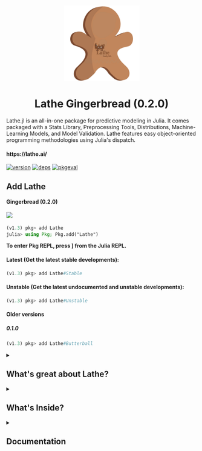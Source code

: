 <div align="center"><img src="https://github.com/ChifiSource/Lathe.jl/blob/Unstable/assets/lathegingerbread.png" height = 200 width = 200/>
  <h1>Lathe Gingerbread (0.2.0)</h1>
</div>
<div align="left">
  <p> Lathe.jl is an all-in-one package for predictive modeling in Julia. It comes packaged with a Stats Library, Preprocessing Tools, Distributions, Machine-Learning Models, and Model Validation. Lathe features easy object-oriented programming methodologies using Julia's dispatch.</p>
  <h4>https://lathe.ai/</h4>
        </div>

[![version](https://juliahub.com/docs/Lathe/version.svg)](https://juliahub.com/ui/Packages/Lathe/6rMNJ)
[![deps](https://juliahub.com/docs/Lathe/deps.svg)](https://juliahub.com/ui/Packages/Lathe/6rMNJ?t=2)
[![pkgeval](https://juliahub.com/docs/Lathe/pkgeval.svg)](https://juliahub.com/ui/Packages/Lathe/6rMNJ)
## Add Lathe
<h4>Gingerbread (0.2.0) </h4><img src="https://github.com/ChifiSource/Lathe.jl/blob/Unstable/assets/spingerbread.gif" />


 ```julia
 (v1.3) pkg> add Lathe
 julia> using Pkg; Pkg.add("Lathe")
 ```
 
 
**To enter Pkg REPL, press ] from the Julia REPL.**
 #### Latest (Get the latest stable developments):
 ```julia
 (v1.3) pkg> add Lathe#Stable
 ```
 #### Unstable (Get the latest undocumented and unstable developments):
 ```julia
 (v1.3) pkg> add Lathe#Unstable
 ```
#### Older versions
##### 0.1.0
 ```julia
 (v1.3) pkg> add Lathe#Butterball
 ```

<details class="details-overlay">
  <summary class="btn"><h2>What's great about Lathe?</h2></summary>
<div>

#### Easily ML
Lathe brings an entirely different methodology to the Julia language. Types are created to adhere to the object-oriented programming paradigm, and syntax is akin to that of Pythonic machine-learning packages, like SkLearn.
#### Fully Featured
Lathe includes many of the tools commonly used by machine-learning engineers and scientists out of the box, rather than relying on more dependencies to do so.
#### Deployable
Lathe models can be easily serialized and deployed onto production servers using **Genie.jl**, or a similar high-performance web-server. Lathe also has support for pipelines, meaning most pre-processing operations can be automated and performed with one easy call.
#### Fast
Lathe uses a faster methodology than most other Julia packages for machine-learning. Furthermore, the package also takes advantage of the natural ability of the language to be fast. As a result, Lathe is also faster than most similar packages for other high-level statistical programming languages.
#### Julian
Lathe is written in 100-percent pure Julia. As a result, the package often takes advantage of very Julian methods of dealing with problems, such as dispatch, macros, and syntactical expressions.
#### Compatible
Lathe.jl has DataFrames.jl support, making it incredibly easy to put your data to work!
#### Improving
Lathe.jl is a relatively immature package, but is still making considerable leaps in the Julia ecosystem! Lathe is constantly improving, and that is a great thing if you happen to be utilizing the package!
</div>
</details>

<details class="details-overlay">
  <summary class="btn"><h2>What's Inside?</h2></summary>
<div>

### Stats
- Distributions
- Statistical tests
- Bayesian tests
- Model validation
- Sampling
- General Statistics

### Preprocess
- Scalers
- Encoders
- Splitters
### Models
- Pipelines
- Powerlog
- Random Forest Classifier
- Decision Tree Classifier
- Pipelines
- Linear Regression
- Linear Least square

</div>
</details>




<details class="details-overlay">
  <summary class="btn"><h2>Documentation</h2></summary>
<div align = "center">
  <img src = https://pbs.twimg.com/profile_images/1301103380119650306/9WvLrYXe.jpg width = 100 height = 100></img>


 # [Documentation on JuliaHub](https://juliahub.com/docs/Lathe/6rMNJ/)

 <img src = https://github.com/emmettgb/Lathe-Books/blob/main/lathebooks.png width = 100 height = 100></img>
 # [Example Notebooks (Lathe Books!)](https://github.com/emmettgb/Lathe-Books)
</div>
</details>
